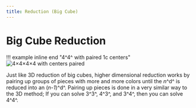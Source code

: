 ```yaml
---
title: Reduction (Big Cube)
---
```


# Big Cube Reduction

!!! example inline end "4^4^ with paired 1c centers"
    ![4×4×4×4 with centers paired](https://cloud.hypercubing.xyz/assets/img/virt/reduction/4x4x4x4_centers.png)

Just like 3D reduction of big cubes, higher dimensional reduction works by pairing up groups of pieces with more and more colors until the *n*^d^ is reduced into an (*n-1*)^d^. Pairing up pieces is done in a very similar way to the 3D method; If you can solve 3^3^, 4^3^, and 3^4^, then you can solve 4^4^.
